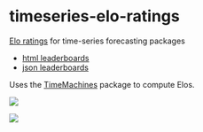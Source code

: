 # timeseries-elo-ratings

[Elo ratings](https://microprediction.github.io/timeseries-elo-ratings/html_leaderboards/univariate-k_003.html) for time-series forecasting packages
* [html leaderboards](https://microprediction.github.io/timeseries-elo-ratings/html_leaderboards/univariate-k_003.html)
* [json leaderboards](https://github.com/microprediction/timeseries-elo-ratings/tree/main/leaderboards_json)

Uses the [TimeMachines](https://github.com/microprediction/timemachines) package to compute Elos.

![](https://i.imgur.com/PB1c2w6.png)


![](https://i.imgur.com/G9NQWJj.gifv)
